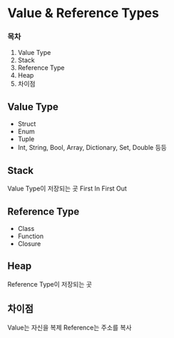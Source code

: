 # Value & Reference Types
### 목차
1. Value Type
2. Stack
3. Reference Type
4. Heap
5. 차이점

## Value Type
- Struct
- Enum
- Tuple
- Int, String, Bool, Array, Dictionary, Set, Double 등등 

## Stack
Value Type이 저장되는 곳
First In First Out


## Reference Type
- Class
- Function
- Closure

## Heap
Reference Type이 저장되는 곳

## 차이점
Value는 자신을 복제
Reference는 주소를 복사
